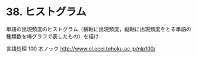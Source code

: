 # 38. ヒストグラム

単語の出現頻度のヒストグラム（横軸に出現頻度，縦軸に出現頻度をとる単語の種類数を棒グラフで表したもの）を描け．

言語処理 100 本ノック http://www.cl.ecei.tohoku.ac.jp/nlp100/
